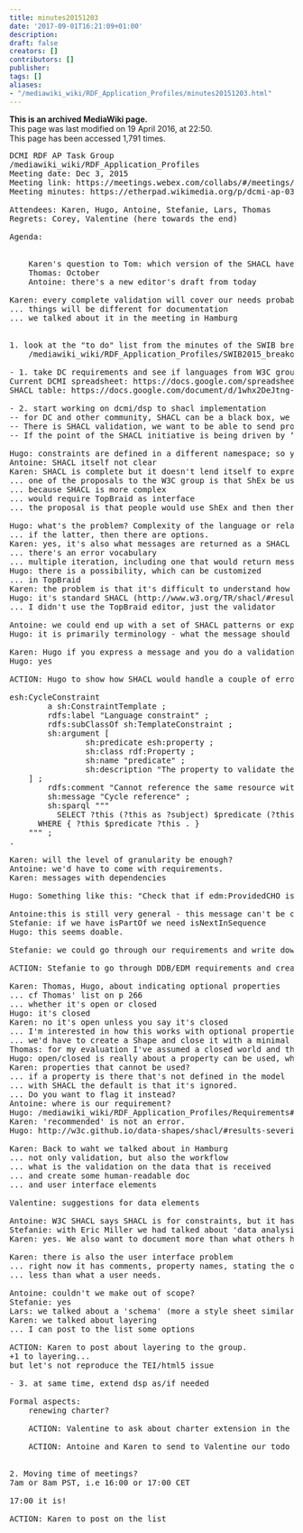 ```yaml
---
title: minutes20151203
date: '2017-09-01T16:21:09+01:00'
description: 
draft: false
creators: []
contributors: []
publisher: 
tags: []
aliases:
- "/mediawiki_wiki/RDF_Application_Profiles/minutes20151203.html"
---
```


 **This is an archived MediaWiki page.**  
This page was last modified on 19 April 2016, at 22:50.  
This page has been accessed 1,791 times.

<pre>
DCMI RDF AP Task Group
/mediawiki_wiki/RDF_Application_Profiles
Meeting date: Dec 3, 2015
Meeting link: https://meetings.webex.com/collabs/#/meetings/detail?uuid=M6Z5D9V6V6WIXOLFOKBAUSDVYV-JV0D&amp;rnd=327025.71398
Meeting minutes: https://etherpad.wikimedia.org/p/dcmi-ap-03-12-2015

Attendees: Karen, Hugo, Antoine, Stefanie, Lars, Thomas
Regrets: Corey, Valentine (here towards the end)
    
Agenda:
    
    
    Karen's question to Tom: which version of the SHACL have you looked at
    Thomas: October
    Antoine: there's a new editor's draft from today
        
Karen: every complete validation will cover our needs probably
... things will be different for documentation
... we talked about it in the meeting in Hamburg

    
1. look at the "to do" list from the minutes of the SWIB break-out session:
    /mediawiki_wiki/RDF_Application_Profiles/SWIB2015_breakout

- 1. take DC requirements and see if languages from W3C group (SHACL and maybe also ShEx) can cover them
Current DCMI spreadsheet: https://docs.google.com/spreadsheets/d/1bCpQVyxI-N2Ca83umvQD8OKTdsDyG6Sz-E8Qo3v8ynM/edit#gid=1060352541&amp;vpid=A1
SHACL table: https://docs.google.com/document/d/1whx2DeJtng-WZXo2DAHc_GZL7ElXNS_B8fBxarGA-0o

- 2. start working on dcmi/dsp to shacl implementation
-- for DC and other community, SHACL can be a black box, we don’t intend to interact directly with its internals
-- There is SHACL validation, we want to be able to send profiles against it and receive results
-- If the point of the SHACL initiative is being driven by ‘hard core SPARQL types’, we can translate everything into SPARQL.

Hugo: constraints are defined in a different namespace; so you can see what was applied.
Antoine: SHACL itself not clear
Karen: SHACL is complete but it doesn't lend itself to expressing some doc about constraints.
... one of the proposals to the W3C group is that ShEx be used as the entry vocabulary into SHACL
... because SHACL is more complex
... would require TopBraid as interface
... the proposal is that people would use ShEx and then there would be translation to SHACL

Hugo: what's the problem? Complexity of the language or relation between (human-readable) constraints and the SHACL code?
... if the latter, then there are options.
Karen: yes, it's also what messages are returned as a SHACL rule
... there's an error vocabulary
... multiple iteration, including one that would return messages for every triple validated.
Hugo: there is a possibility, which can be customized
... in TopBraid
Karen: the problem is that it's difficult to understand how much of it is TopBraid and how much of it is SHACL
Hugo: it's standard SHACL (http://www.w3.org/TR/shacl/#results)
... I didn't use the TopBraid editor, just the validator

Antoine: we could end up with a set of SHACL patterns or expressions
Hugo: it is primarily terminology - what the message should incorporate

Karen: Hugo if you express a message and you do a validation, do you get a message?
Hugo: yes

ACTION: Hugo to show how SHACL would handle a couple of error messages

esh:CycleConstraint
        a sh:ConstraintTemplate ;
        rdfs:label "Language constraint" ;
        rdfs:subClassOf sh:TemplateConstraint ;
        sh:argument [
                sh:predicate esh:property ;
                sh:class rdf:Property ;
                sh:name "predicate" ;
                sh:description "The property to validate the values of." ;
    ] ;
        rdfs:comment "Cannot reference the same resource with this property"^^xsd:string ;
        sh:message "Cycle reference" ;
        sh:sparql """
          SELECT ?this (?this as ?subject) $predicate (?this as ?object)
      WHERE { ?this $predicate ?this . }
    """ ;
.

Karen: will the level of granularity be enough?
Antoine: we'd have to come with requirements.
Karen: messages with dependencies

Hugo: Something like this: "Check that if edm:ProvidedCHO is present, at least one dc:title or dc:description should be present, one dc:subject or dc:type or dc:coverage or dcterms:spatial and edm:type should be present"?

Antoine:this is still very general - this message can't be customized.
Stefanie: if we have isPartOf we need isNextInSequence
Hugo: this seems doable.

Stefanie: we could go through our requirements and write down messages we think we need

ACTION: Stefanie to go through DDB/EDM requirements and create error messages.

Karen: Thomas, Hugo, about indicating optional properties
... cf Thomas' list on p 266
... whether it's open or closed
Hugo: it's closed
Karen: no it's open unless you say it's closed
... I'm interested in how this works with optional properties
... we'd have to create a Shape and close it with a minimal of zero
Thomas: for my evaluation I've assumed a closed world and then we could treat it with cardinality
Hugo: open/closed is really about a property can be used, which has not been defined.
Karen: properties that cannot be used?
... if a property is there that's not defined in the model
... with SHACL the default is that it's ignored.
... Do you want to flag it instead?
Antoine: where is our requirement?
Hugo: /mediawiki_wiki/RDF_Application_Profiles/Requirements#R-72_Recommended_Properties
Karen: 'recommended' is not an error.
Hugo: http://w3c.github.io/data-shapes/shacl/#results-severity

Karen: Back to waht we talked about in Hamburg
... not only validation, but also the workflow
... what is the validation on the data that is received
... and create some human-readable doc
... and user interface elements

Valentine: suggestions for data elements

Antoine: W3C SHACL says SHACL is for constraints, but it has messages that are not about (strict) validation
Stefanie: with Eric Miller we had talked about 'data analysis'
Karen: yes. We also want to document more than what others have expressed.

Karen: there is also the user interface problem
... right now it has comments, property names, stating the order of properties.
... less than what a user needs.

Antoine: couldn't we make out of scope?
Stefanie: yes
Lars: we talked about a 'schema' (more a style sheet similar to an XSL)
Karen: we talked about layering
... I can post to the list some options

ACTION: Karen to post about layering to the group.
+1 to layering...
but let's not reproduce the TEI/html5 issue

- 3. at same time, extend dsp as/if needed

Formal aspects:
    renewing charter?
    
    ACTION: Valentine to ask about charter extension in the next executive committee meeting
    
    ACTION: Antoine and Karen to send to Valentine our todo list
    

2. Moving time of meetings?
7am or 8am PST, i.e 16:00 or 17:00 CET

17:00 it is!

ACTION: Karen to post on the list
</pre>
